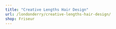 ```yaml
---
title: "Creative Lengths Hair Design"
url: /londonderry/creative-lengths-hair-design/
shop: Friseur
---
```

